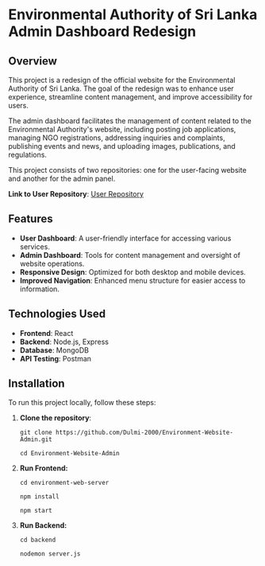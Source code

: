 # Environmental Authority of Sri Lanka Admin Dashboard Redesign

## Overview

This project is a redesign of the official website for the Environmental Authority of Sri Lanka. The goal of the redesign was to enhance user experience, streamline content management, and improve accessibility for users.

The admin dashboard facilitates the management of content related to the Environmental Authority's website, including posting job applications, managing NGO registrations, addressing inquiries and complaints, publishing events and news, and uploading images, publications, and regulations.

This project consists of two repositories: one for the user-facing website and another for the admin panel.

**Link to User Repository**: [User Repository](https://github.com/Dulmi-2000/Environment-Web.git)


## Features

- **User Dashboard**: A user-friendly interface for accessing various services.
- **Admin Dashboard**: Tools for content management and oversight of website operations.
- **Responsive Design**: Optimized for both desktop and mobile devices.
- **Improved Navigation**: Enhanced menu structure for easier access to information.

## Technologies Used

- **Frontend**: React
- **Backend**: Node.js, Express
- **Database**: MongoDB
- **API Testing**: Postman

## Installation

To run this project locally, follow these steps:

1. **Clone the repository**:
   
   ``git clone https://github.com/Dulmi-2000/Environment-Website-Admin.git``

   ``cd Environment-Website-Admin``

2. **Run Frontend:**

   ``cd environment-web-server``

   ``npm install``

   ``npm start``

2. **Run Backend:**

   ``cd backend``

   ``nodemon server.js``

